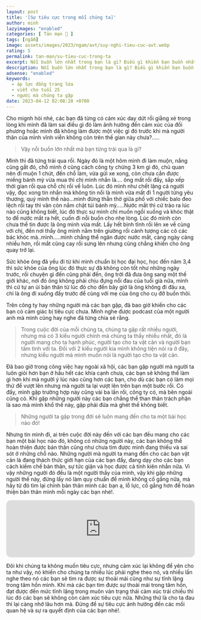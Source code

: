 ```yaml
---
layout: post
title: '[Sự tiêu cực trong mỗi chúng ta]'
author: minh
lazyimages: "enabled"
categories: [ Tản mạn 📓 ]
tags: [ngẫm]
image: assets/images/2023/ngam/avt/suy-nghi-tieu-cuc-avt.webp
rating: 5
permalink: tan-man/su-tieu-cuc-trong-ta
excerpt: Nỗi buồn lớn nhất trong bạn là gì? Điều gì khiến bạn buồn nhất trong lúc này, điều đó trong bạn giờ đây có còn quan trọng nữa không? Và điều gì khiến bạn bị tiêu cực?
description: Nỗi buồn lớn nhất trong bạn là gì? Điều gì khiến bạn buồn nhất trong lúc này, điều đó trong bạn giờ đây có còn quan trọng nữa không? Và điều gì khiến bạn bị tiêu cực
adsense: "enabled"
keywords:
  - áp lực đồng trang lứa
  - viết cho tuổi 25
  - người mà chúng ta gặp
date: 2023-04-12 02:08:28 +0700
---
```


Cho mignh hỏi nhé, các bạn đã từng có cảm xúc day dứt rồi giằng xé trong lòng khi mình đã làm sai điều gì đó làm ảnh hưởng đến cảm xúc của đối phương hoặc mình đã không làm được một việc gì đó trước khi mà người thân của mình vĩnh viễn không còn trên thế gian này chưa?.....

> Vậy nỗi buồn lớn nhất mà bạn từng trải qua là gì?

Mình thì đã từng trải qua rồi. Ngày đó là một hôm mình đi làm muộn, nắng cũng gắt đó, chỗ mình ở cũng cách công ty chừng 3 km gì đó, chủ quan nên đi muộn 1 chút, đến chỗ làm, vừa gửi xe xong, còn chưa cắn được miếng bánh mỳ vừa mua thì chị mình nhắn là.... ông mất rồi đấy, sắp xếp thời gian rồi qua chỗ chị rồi về luôn. Lúc đó mình như chết lặng cả người vậy, đọc xong tin nhắn mà không tin nổi là mình vừa mất đi 1 người từng yêu thương, quý mình thế nào...mình đứng thẫn thờ giữa phố với chiếc balo đeo lệch rồi tay thì vãn còn nắm chặt túi bánh mỳ.....Nước mắt thì cứ trào ra lúc nào cũng không biết, lúc đó thực sự mình chỉ muốn ngồi xuống và khóc thật to để nước mắt ra hết, cuốn đi nỗi buồn cho nhẹ lòng. Lúc đó mình còn chưa thể tin được là ông mình vừa mất. Lấy hết bình tĩnh rồi lên xe về cùng với chị, đến nơi thấy ông mình nằm trên giường rồi cảnh tượng các cô các bác khóc mà..mình.....mình chẳng thể ngăn được nước mắt, càng ngày càng nhiều hơn, rồi mắt cũng cay rồi sưng lên nhưng cũng chẳng khiến cho ông quay trở lại.

Sức khỏe ông đã yếu đi từ khi mình chuẩn bị học đại học, học đến năm 3,4 thì sức khỏe của ông lúc đó thực sự đã không còn tốt như những ngày trước, rồi chuyện gì đến cũng phải đến, ông trời đã đưa ông sang một thế giới khác, nơi đó ông không phải chịu đựng nỗi đau của tuổi già nữa, mình thì cứ tự an ủi bản thân từ lúc đó cho đến bây giờ là ông không đi đâu xa, chỉ là ông đi xuống đấy trước để cùng với mẹ của ông cho cụ đỡ buồn thôi.

Trên công ty hay những người mà các bạn gặp, đã bao giờ khiến cho các bạn có cảm giác bị tiêu cực chưa. Mình nghe được podcast của một người anh mà mình cũng hay nghe đã từng chia sẻ rằng.

> Trong cuộc đời của mỗi chúng ta, chúng ta gặp rất nhiều người, nhưng mà có 3 kiểu người chính mà chúng ta thấy nhiều nhất, đó là người mang cho ta hạnh phúc, người tạo cho ta vật cản và người bạn tâm tình với ta. Đối với 2 kiểu người kia mình không tiện nói ra ở đây, nhưng kiểu người mà mình muốn nói là người tạo cho ta vật cản.

Đã bao giờ trong công việc hay ngoài xã hội, các bạn gặp người mà người ta luôn giỏi hơn bạn ở hầu hết các khía cạnh chưa, các bạn sẽ không thể làm gì hơn khi mà người ý lúc nào cũng hơn các bạn, cho dù các bạn có làm mọi thứ để vượt lên nhưng mà người ta lại vượt lên trên bạn một bước rồi. Có đấy, mình gặp trường hợp này cũng vài ba lần rồi, công ty có, mà bên ngoài cũng có. Khi gặp những người này các bạn chẳng thể than thân trách phận là sao mà mình khổ thế này, gặp phải đứa mà ghét thế không biết.

> Những người ta gặp trong đời sẽ luôn mang đến cho ta một bài học nào đó!

Nhưng tin mình đi, ai trên cuộc đời này đến với các bạn đều mang cho các bạn một bài học nào đó, không có những người này, các bạn không thể hoàn thiện được bản thân cũng như chưa tìm được mình đang thiếu và sai sót ở những chỗ nào. Những người mà người ta mang đến cho các bạn vật cản là đang thách thức giới hạn của các bạn đấy, đang dạy cho các bạn cách kiềm chế bản thân, sự tức giận và học được cả tính kiên nhẫn nữa. Vì vậy những người đó đều là một người thầy của mình, vậy khi gặp những người thế này, đừng lấy nó làm quy chuẩn để mình không cố gắng nữa, mà hãy từ đó tìm lại chính bản thân mình các bạn ạ, lỗ lực, cố gắng hơn để hoàn thiện bản thân mình mỗi ngày các bạn nhé!.

<iframe style="border-radius:12px" src="https://open.spotify.com/embed/track/00iwQgjIgoGO94BRBDyClo?utm_source=generator" width="100%" height="152" frameBorder="0" allowfullscreen="" allow="autoplay; clipboard-write; encrypted-media; fullscreen; picture-in-picture" loading="lazy"></iframe>

Đôi khi chúng ta không muốn tiêu cực, nhưng cảm xúc lại không để yên cho ta như vậy, nó khiến cho chúng ta nhiều lúc phải nghe theo nó, và nhiều lần nghe theo nó các bạn sẽ tìm ra được sự thoải mái cũng như sự tĩnh lặng trong tâm hồn mình. Khi mà các bạn tìm được sự thoải mái trong tâm hồn, đạt được đến mức tĩnh lặng trong muôn vàn trạng thái cảm xúc trái chiều thì lúc đó các bạn sẽ không còn cảm xúc tiêu cực nữa. Những thứ là cho ta đau thì lại càng nhớ lâu hơn mà. Đừng để sự tiêu cực ảnh hưởng đến các mối quan hệ và sự ra quyết định của các bạn nhé!.


